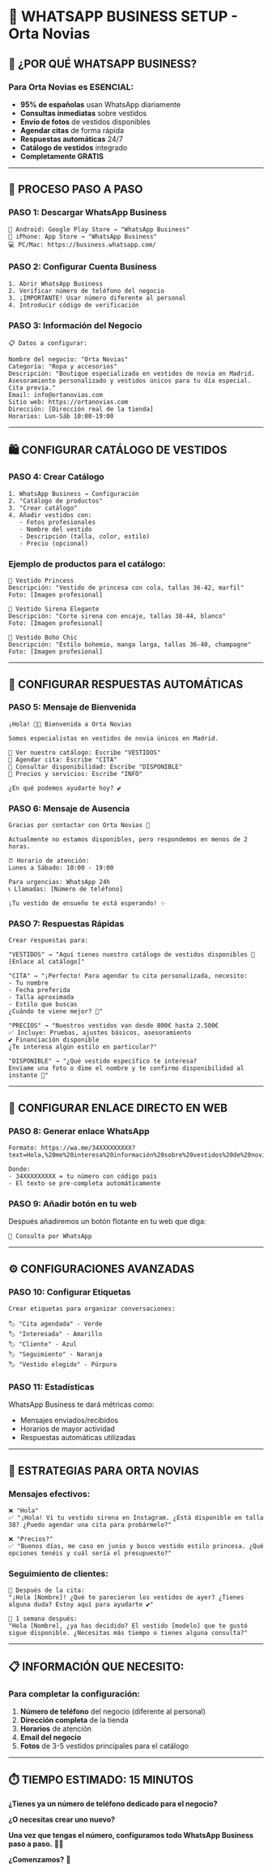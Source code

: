 # 📱 WHATSAPP BUSINESS SETUP - Orta Novias

## 🎯 **¿POR QUÉ WHATSAPP BUSINESS?**

### **Para Orta Novias es ESENCIAL:**
- **95% de españolas** usan WhatsApp diariamente
- **Consultas inmediatas** sobre vestidos
- **Envío de fotos** de vestidos disponibles
- **Agendar citas** de forma rápida
- **Respuestas automáticas** 24/7
- **Catálogo de vestidos** integrado
- **Completamente GRATIS**

---

## 🚀 **PROCESO PASO A PASO**

### **PASO 1: Descargar WhatsApp Business**
```
📱 Android: Google Play Store → "WhatsApp Business"
📱 iPhone: App Store → "WhatsApp Business"
💻 PC/Mac: https://business.whatsapp.com/
```

### **PASO 2: Configurar Cuenta Business**
```
1. Abrir WhatsApp Business
2. Verificar número de teléfono del negocio
3. ¡IMPORTANTE! Usar número diferente al personal
4. Introducir código de verificación
```

### **PASO 3: Información del Negocio**
```
📋 Datos a configurar:

Nombre del negocio: "Orta Novias"
Categoría: "Ropa y accesorios"
Descripción: "Boutique especializada en vestidos de novia en Madrid. Asesoramiento personalizado y vestidos únicos para tu día especial. Cita previa."
Email: info@ortanovias.com
Sitio web: https://ortanovias.com
Dirección: [Dirección real de la tienda]
Horarios: Lun-Sáb 10:00-19:00
```

---

## 🛍️ **CONFIGURAR CATÁLOGO DE VESTIDOS**

### **PASO 4: Crear Catálogo**
```
1. WhatsApp Business → Configuración
2. "Catálogo de productos"
3. "Crear catálogo"
4. Añadir vestidos con:
   - Fotos profesionales
   - Nombre del vestido
   - Descripción (talla, color, estilo)
   - Precio (opcional)
```

### **Ejemplo de productos para el catálogo:**
```
👗 Vestido Princess
Descripción: "Vestido de princesa con cola, tallas 36-42, marfil"
Foto: [Imagen profesional]

👗 Vestido Sirena Elegante  
Descripción: "Corte sirena con encaje, tallas 38-44, blanco"
Foto: [Imagen profesional]

👗 Vestido Boho Chic
Descripción: "Estilo bohemio, manga larga, tallas 36-40, champagne"
Foto: [Imagen profesional]
```

---

## 🤖 **CONFIGURAR RESPUESTAS AUTOMÁTICAS**

### **PASO 5: Mensaje de Bienvenida**
```
¡Hola! 👰✨ Bienvenida a Orta Novias

Somos especialistas en vestidos de novia únicos en Madrid.

🔹 Ver nuestro catálogo: Escribe "VESTIDOS"
🔹 Agendar cita: Escribe "CITA"  
🔹 Consultar disponibilidad: Escribe "DISPONIBLE"
🔹 Precios y servicios: Escribe "INFO"

¿En qué podemos ayudarte hoy? 💕
```

### **PASO 6: Mensaje de Ausencia**
```
Gracias por contactar con Orta Novias 👰

Actualmente no estamos disponibles, pero respondemos en menos de 2 horas.

⏰ Horario de atención:
Lunes a Sábado: 10:00 - 19:00

Para urgencias: WhatsApp 24h
📞 Llamadas: [Número de teléfono]

¡Tu vestido de ensueño te está esperando! ✨
```

### **PASO 7: Respuestas Rápidas**
```
Crear respuestas para:

"VESTIDOS" → "Aquí tienes nuestro catálogo de vestidos disponibles 👗 [Enlace al catálogo]"

"CITA" → "¡Perfecto! Para agendar tu cita personalizada, necesito:
- Tu nombre
- Fecha preferida  
- Talla aproximada
- Estilo que buscas
¿Cuándo te viene mejor? 📅"

"PRECIOS" → "Nuestros vestidos van desde 800€ hasta 2.500€
✅ Incluye: Pruebas, ajustes básicos, asesoramiento
💕 Financiación disponible
¿Te interesa algún estilo en particular?"

"DISPONIBLE" → "¿Qué vestido específico te interesa? 
Envíame una foto o dime el nombre y te confirmo disponibilidad al instante 📱"
```

---

## 📱 **CONFIGURAR ENLACE DIRECTO EN WEB**

### **PASO 8: Generar enlace WhatsApp**
```
Formato: https://wa.me/34XXXXXXXXX?text=Hola,%20me%20interesa%20información%20sobre%20vestidos%20de%20novia

Donde:
- 34XXXXXXXXX = tu número con código país
- El texto se pre-completa automáticamente
```

### **PASO 9: Añadir botón en tu web**
Después añadiremos un botón flotante en tu web que diga:
```
💬 Consulta por WhatsApp
```

---

## ⚙️ **CONFIGURACIONES AVANZADAS**

### **PASO 10: Configurar Etiquetas**
```
Crear etiquetas para organizar conversaciones:

🏷️ "Cita agendada" - Verde
🏷️ "Interesada" - Amarillo  
🏷️ "Cliente" - Azul
🏷️ "Seguimiento" - Naranja
🏷️ "Vestido elegido" - Púrpura
```

### **PASO 11: Estadísticas**
WhatsApp Business te dará métricas como:
- Mensajes enviados/recibidos
- Horarios de mayor actividad
- Respuestas automáticas utilizadas

---

## 🎯 **ESTRATEGIAS PARA ORTA NOVIAS**

### **Mensajes efectivos:**
```
❌ "Hola"
✅ "¡Hola! Vi tu vestido sirena en Instagram. ¿Está disponible en talla 38? ¿Puedo agendar una cita para probármelo?"

❌ "Precios?"  
✅ "Buenos días, me caso en junio y busco vestido estilo princesa. ¿Qué opciones tenéis y cuál sería el presupuesto?"
```

### **Seguimiento de clientes:**
```
📅 Después de la cita:
"¡Hola [Nombre]! ¿Qué te parecieron los vestidos de ayer? ¿Tienes alguna duda? Estoy aquí para ayudarte 💕"

📅 1 semana después:
"Hola [Nombre], ¿ya has decidido? El vestido [modelo] que te gustó sigue disponible. ¿Necesitas más tiempo o tienes alguna consulta?"
```

---

## 📋 **INFORMACIÓN QUE NECESITO:**

### **Para completar la configuración:**
1. **Número de teléfono** del negocio (diferente al personal)
2. **Dirección completa** de la tienda
3. **Horarios** de atención
4. **Email del negocio**
5. **Fotos** de 3-5 vestidos principales para el catálogo

---

## ⏱️ **TIEMPO ESTIMADO: 15 MINUTOS**

**¿Tienes ya un número de teléfono dedicado para el negocio?**

**¿O necesitas crear uno nuevo?**

**Una vez que tengas el número, configuramos todo WhatsApp Business paso a paso.** 📱💕

**¿Comenzamos?** 🚀
